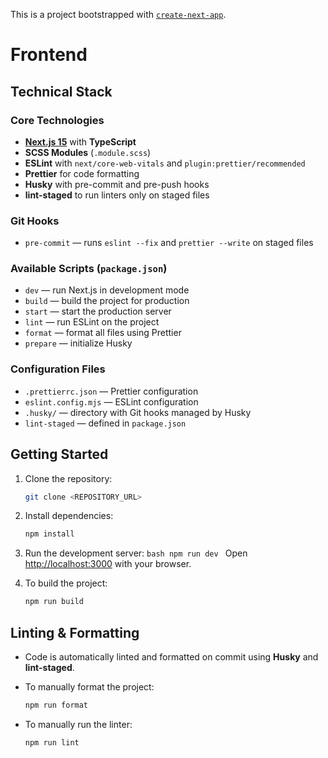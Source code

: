 This is a project bootstrapped with [`create-next-app`](https://nextjs.org/docs/app/api-reference/cli/create-next-app).

# Frontend

## Technical Stack

### Core Technologies

- **[Next.js 15](https://nextjs.org)** with **TypeScript**
- **SCSS Modules** (`.module.scss`)
- **ESLint** with `next/core-web-vitals` and `plugin:prettier/recommended`
- **Prettier** for code formatting
- **Husky** with pre-commit and pre-push hooks
- **lint-staged** to run linters only on staged files

### Git Hooks

- `pre-commit` — runs `eslint --fix` and `prettier --write` on staged files

### Available Scripts (`package.json`)

- `dev` — run Next.js in development mode
- `build` — build the project for production
- `start` — start the production server
- `lint` — run ESLint on the project
- `format` — format all files using Prettier
- `prepare` — initialize Husky

### Configuration Files

- `.prettierrc.json` — Prettier configuration
- `eslint.config.mjs` — ESLint configuration
- `.husky/` — directory with Git hooks managed by Husky
- `lint-staged` — defined in `package.json`

## Getting Started

1. Clone the repository:

   ```bash
   git clone <REPOSITORY_URL>
   ```

2. Install dependencies:

   ```bash
   npm install
   ```

3. Run the development server:
   `bash
    npm run dev
    `
   Open [http://localhost:3000](http://localhost:3000) with your browser.

4. To build the project:
   ```bash
   npm run build
   ```

## Linting & Formatting

- Code is automatically linted and formatted on commit using **Husky** and **lint-staged**.
- To manually format the project:

  ```bash
  npm run format
  ```

- To manually run the linter:
  ```bash
  npm run lint
  ```

